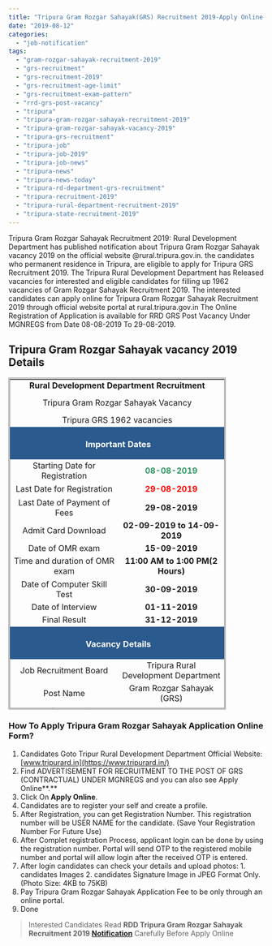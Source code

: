 ```yaml
---
title: "Tripura Gram Rozgar Sahayak(GRS) Recruitment 2019-Apply Online 1962 Vacancies @rural.tripura.gov.in"
date: "2019-08-12"
categories: 
  - "job-notification"
tags: 
  - "gram-rozgar-sahayak-recruitment-2019"
  - "grs-recruitment"
  - "grs-recruitment-2019"
  - "grs-recruitment-age-limit"
  - "grs-recruitment-exam-pattern"
  - "rrd-grs-post-vacancy"
  - "tripura"
  - "tripura-gram-rozgar-sahayak-recruitment-2019"
  - "tripura-gram-rozgar-sahayak-vacancy-2019"
  - "tripura-grs-recruitment"
  - "tripura-job"
  - "tripura-job-2019"
  - "tripura-job-news"
  - "tripura-news"
  - "tripura-news-today"
  - "tripura-rd-department-grs-recruitment"
  - "tripura-recruitment-2019"
  - "tripura-rural-department-recruitment-2019"
  - "tripura-state-recruitment-2019"
---
```


Tripura Gram Rozgar Sahayak Recruitment 2019: Rural Development Department has published notification about Tripura Gram Rozgar Sahayak vacancy 2019 on the official website @rural.tripura.gov.in. the candidates who permanent residence in Tripura, are eligible to apply for Tripura GRS Recruitment 2019. The Tripura Rural Development Department has Released vacancies for interested and eligible candidates for filling up 1962 vacancies of Gram Rozgar Sahayak Recruitment 2019. The interested candidates can apply online for Tripura Gram Rozgar Sahayak Recruitment 2019 through official website portal at rural.tripura.gov.in The Online Registration of Application is available for RRD GRS Post Vacancy Under MGNREGS from Date 08-08-2019 To 29-08-2019.

## Tripura Gram Rozgar Sahayak vacancy 2019 Details

<table style="height: 654px; width: 84.9475%; border-collapse: collapse; border-style: double;"><tbody><tr style="height: 80px;"><td style="width: 100%; text-align: center; height: 50px;" colspan="2"><strong><span style="font-size: 12pt;">Rural Development Department Recruitment</span></strong><p style="text-align: center;"><span style="font-size: 12pt;">Tripura Gram Rozgar Sahayak Vacancy</span></p><span style="font-size: 12pt;">Tripura GRS 1962 vacancies</span></td></tr><tr style="height: 30px;"><td style="width: 100%; height: 30px; background-color: #2a5a8e; text-align: center;" colspan="2"><h3><span style="color: #ffffff;"><strong>&nbsp;Important Dates</strong></span></h3></td></tr><tr style="height: 22px;"><td style="width: 50.5%; text-align: center; height: 22px;"><span style="font-size: 12pt;">Starting Date for Registration</span></td><td style="width: 49.5%; text-align: center; height: 22px;"><span style="color: #339966;"><strong><span style="font-size: 12pt;">08-08-2019</span></strong></span></td></tr><tr style="height: 22px;"><td style="width: 50.5%; text-align: center; height: 22px;"><span style="font-size: 12pt;">Last Date for Registration</span></td><td style="width: 49.5%; text-align: center; height: 22px;"><span style="color: #ff0000;"><strong><span style="font-size: 12pt;">29-08-2019</span></strong></span></td></tr><tr><td style="width: 50.5%; text-align: center;"><span style="font-size: 12pt;">Last Date of Payment of Fees</span></td><td style="width: 49.5%; text-align: center;"><strong><span style="font-size: 12pt;">29-08-2019</span></strong></td></tr><tr><td style="width: 50.5%; text-align: center;"><span style="font-size: 12pt;">Admit Card Download</span></td><td style="width: 49.5%; text-align: center;"><strong><span style="font-size: 12pt;">02-09-2019 to 14-09-2019</span></strong></td></tr><tr><td style="width: 50.5%; text-align: center;"><span style="font-size: 12pt;">Date of OMR exam</span></td><td style="width: 49.5%; text-align: center;"><strong><span style="font-size: 12pt;">15-09-2019</span></strong></td></tr><tr><td style="width: 50.5%; text-align: center;"><span style="font-size: 12pt;">Time and duration of OMR exam</span></td><td style="width: 49.5%; text-align: center;"><strong><span style="font-size: 12pt;">11:00 AM to 1:00 PM(2 Hours)</span></strong></td></tr><tr><td style="width: 50.5%; text-align: center;"><span style="font-size: 12pt;">Date of Computer Skill Test</span></td><td style="width: 49.5%; text-align: center;"><strong><span style="font-size: 12pt;">30-09-2019</span></strong></td></tr><tr><td style="width: 50.5%; text-align: center;"><span style="font-size: 12pt;">Date of Interview</span></td><td style="width: 49.5%; text-align: center;"><strong><span style="font-size: 12pt;">01-11-2019</span></strong></td></tr><tr><td style="width: 50.5%; text-align: center;"><span style="font-size: 12pt;">Final Result</span></td><td style="width: 49.5%; text-align: center;"><strong><span style="font-size: 12pt;">31-12-2019</span></strong></td></tr><tr style="height: 30px;"><td style="width: 100%; height: 30px; background-color: #2a5a8e; text-align: center;" colspan="2"><h3><span style="color: #ffffff;"><strong>&nbsp;Vacancy Details</strong></span></h3></td></tr><tr style="height: 22px;"><td style="text-align: center; height: 22px; width: 50.5%;"><span style="font-size: 12pt;">Job Recruitment Board</span></td><td style="text-align: center; width: 49.5%;"><span style="font-size: 12pt;">Tripura Rural Development Department</span></td></tr><tr><td style="text-align: center; width: 50.5%;"><span style="font-size: 12pt;">Post Name</span></td><td style="text-align: center; width: 49.5%;"><span style="font-size: 12pt;">Gram Rozgar Sahayak (GRS)</span></td></tr><tr><td style="text-align: center; width: 50.5%;"><span style="font-size: 12pt;">No of Vacancies</span></td><td style="text-align: center; width: 49.5%;"><span style="font-size: 12pt;">1962 Posts</span></td></tr><tr><td style="text-align: center; width: 50.5%;"><span style="font-size: 12pt;">Category&nbsp;</span></td><td style="text-align: center; width: 49.5%;"><span style="font-size: 12pt;">Tripura Government Jobs</span></td></tr><tr><td style="text-align: center; width: 50.5%;"><span style="font-size: 12pt;">Job Location&nbsp;</span></td><td style="text-align: center; width: 49.5%;"><span style="font-size: 12pt;">Tripura</span></td></tr><tr><td style="text-align: center; width: 50.5%;"><span style="font-size: 12pt;">Mode of Application</span></td><td style="text-align: center; width: 49.5%;"><span style="font-size: 12pt;">Online</span></td></tr><tr><td style="background-color: #2a5a8e; text-align: center;" colspan="2"><h3><span style="color: #ffffff;"><strong>District And Category wise Vacancy Details</strong></span></h3></td></tr><tr><td style="text-align: center; width: 50.5%;" colspan="2"><img class="size-full wp-image-632" src="images/Tripura-GRS-District-And-Category-wise-Vacancy-Details.jpg" alt="Tripura GRS Recruitment" width="594" height="482"><span style="font-size: 12pt;">&nbsp;</span></td></tr><tr style="height: 30px;"><td style="width: 100%; height: 30px; background-color: #2a5a8e; text-align: center;" colspan="2"><h3><span style="color: #ffffff;"><strong>Eligibility Criteria&nbsp;</strong></span></h3></td></tr><tr style="height: 14px;"><td style="width: 50.5%; text-align: center; height: 14px;"><span style="font-size: 12pt;"><strong>Education Qualification</strong></span></td><td style="width: 49.5%; text-align: center; height: 14px;"><span style="font-size: 12pt;"><strong>Age Limits</strong></span></td></tr><tr style="height: 30px;"><td style="width: 50.5%; text-align: center; height: 30px;"><span style="font-size: 12pt;">1.Madhyamik / Matriculation examination pass.</span><div></div><span style="font-size: 12pt;">2.Working knowledge of computers and android phones to be tested through computer skill</span> <span style="font-size: 12pt;">test (no certificate required for this).</span></td><td style="width: 49.5%; text-align: center; height: 30px;"><span style="font-size: 12pt;">Minimum 18 Years</span><div></div><span style="font-size: 12pt;">Maximum 40 Years</span><div></div><span style="font-size: 12pt;">(Upper age limit is</span> <span style="font-size: 12pt;">relaxable by 5 years in case of SC/ST/PWD category. Upper age limit is also relaxable for</span> <span style="font-size: 12pt;">Ex-Serviceman (ESM) as per norms. )</span></td></tr><tr><td style="width: 50.5%; background-color: #2a5a8e; text-align: center;" colspan="2"><h3><strong><span style="color: #ffffff;">Salary/Pay Scale</span></strong></h3></td></tr><tr><td style="width: 50.5%; text-align: center;" colspan="2"><span style="font-size: 12pt;">Pay Scale: Rs 15,000/-&nbsp; Per Month</span></td></tr><tr style="height: 30px;"><td style="width: 100%; height: 30px; background-color: #2a5a8e; text-align: center;" colspan="2"><h3><span style="color: #ffffff;"><strong>Application Fee&nbsp;</strong></span></h3></td></tr><tr style="height: 30px;"><td style="width: 100%; text-align: center; height: 30px;" colspan="2"><span style="font-size: 12pt;">UR Candidates: Rs.200/-</span><div></div><span style="font-size: 12pt;">SC/ST/PWD Candidates: Rs.150/-</span><div></div><span style="font-size: 12pt;">Pay The Application Fees Via Debit/Credit Card, NetBanking, And E-Challan. Application Fee once paid, will NOT be refunded in any Situation</span></td></tr><tr style="height: 30px;"><td style="width: 100%; height: 30px; background-color: #2a5a8e; text-align: center;" colspan="2"><h3><span style="color: #ffffff;"><strong>Important Links&nbsp;</strong></span></h3></td></tr><tr style="height: 10px;"><td style="width: 50.5%; text-align: center; height: 10px;"><strong><span style="font-size: 12pt;">Apply Online&nbsp;</span></strong></td><td style="width: 49.5%; text-align: center; height: 10px;"><a href="https://www.tripurard.in/Candidate/Index.aspx" target="_blank" rel="noopener noreferrer"><span style="font-size: 12pt;"><strong>Click Here</strong></span></a></td></tr><tr style="height: 36px;"><td style="width: 50.5%; text-align: center; height: 23px;"><strong><span style="font-size: 12pt;">Notification</span></strong></td><td style="width: 49.5%; text-align: center; height: 23px;"><a href="https://freegovtjobalert.in/wp-content/uploads/2019/08/Tripura-GRS-Recruitment-Notification-2019.pdf" target="_blank" rel="noopener noreferrer"><span style="font-size: 12pt;"><strong>Click Here&nbsp;</strong></span></a></td></tr><tr style="height: 10px;"><td style="width: 50.5%; text-align: center; height: 10px;"><strong><span style="font-size: 12pt;">&nbsp;Official Website</span></strong></td><td style="width: 49.5%; text-align: center; height: 10px;"><a href="https://rural.tripura.gov.in/" target="_blank" rel="noopener noreferrer"><span style="font-size: 12pt;"><strong>Click Here</strong></span></a></td></tr></tbody></table>

### **How To Apply Tripura Gram Rozgar Sahayak Application Online Form?**

1. Candidates Goto Tripur Rural Development Department Official Website: [www.tripurard.in](https://www.tripurard.in/)
2. Find ADVERTISEMENT FOR RECRUITMENT TO THE POST OF GRS (CONTRACTUAL) UNDER MGNREGS and you can also see Apply Online**.**
3. Click On **Apply Online**.
4. Candidates are to register your self and create a profile.
5. After Registration, you can get Registration Number. This registration number will be USER NAME for the candidate. (Save Your Registration Number For Future Use)
6. After Complet registration Process, applicant login can be done by using the registration number. Portal will send OTP to the registered mobile number and portal will allow login after the received OTP is entered.
7. After login candidates can check your details and upload photos: 1. candidates Images 2. candidates Signature Image in JPEG Format Only. (Photo Size: 4KB to 75KB)
8. Pay Tripura Gram Rozgar Sahayak Application Fee to be only through an online portal.
9. Done

> Interested Candidates Read **RDD Tripura Gram Rozgar Sahayak Recruitment 2019 [Notification](https://freegovtjobalert.in/wp-content/uploads/2019/08/Tripura-GRS-Recruitment-Notification-2019.pdf)** Carefully Before Apply Online
